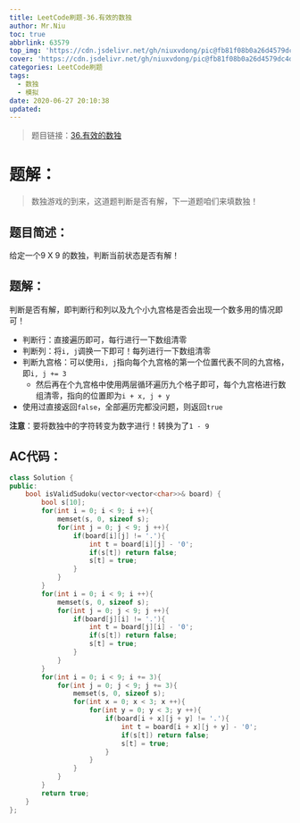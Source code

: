 ```yaml
---
title: LeetCode刷题-36.有效的数独
author: Mr.Niu
toc: true
abbrlink: 63579
top_img: 'https://cdn.jsdelivr.net/gh/niuxvdong/pic@fb81f08b0a26d4579dc4dcc5c36c7d6244f040a5/2021/02/06/170e230f16ed55ce6d4fbee77063566f.png'
cover: 'https://cdn.jsdelivr.net/gh/niuxvdong/pic@fb81f08b0a26d4579dc4dcc5c36c7d6244f040a5/2021/02/06/170e230f16ed55ce6d4fbee77063566f.png'
categories: LeetCode刷题
tags:
  - 数独
  - 模拟
date: 2020-06-27 20:10:38
updated:
---
```


















> 题目链接：[36.有效的数独](https://leetcode-cn.com/problems/valid-sudoku/)



# 题解：



> 数独游戏的到来，这道题判断是否有解，下一道题咱们来填数独！



## 题目简述：

给定一个9 X 9 的数独，判断当前状态是否有解！

## 题解：

判断是否有解，即判断行和列以及九个小九宫格是否会出现一个数多用的情况即可！

- 判断行：直接遍历即可，每行进行一下数组清零
- 判断列：将`i, j`调换一下即可！每列进行一下数组清零
- 判断九宫格：可以使用`i, j`指向每个九宫格的第一个位置代表不同的九宫格，即`i, j += 3`
  - 然后再在个九宫格中使用两层循环遍历九个格子即可，每个九宫格进行数组清零，指向的位置即为`i + x, j + y`
- 使用过直接返回`false`，全部遍历完都没问题，则返回`true`



**注意**：要将数独中的字符转变为数字进行！转换为了`1 - 9`

## AC代码：



```c++
class Solution {
public:
    bool isValidSudoku(vector<vector<char>>& board) {
        bool s[10];
        for(int i = 0; i < 9; i ++){
            memset(s, 0, sizeof s);
            for(int j = 0; j < 9; j ++){
                if(board[i][j] != '.'){
                    int t = board[i][j] - '0';
                    if(s[t]) return false;
                    s[t] = true;
                }
            }
        }
        for(int i = 0; i < 9; i ++){
            memset(s, 0, sizeof s);
            for(int j = 0; j < 9; j ++){
                if(board[j][i] != '.'){
                    int t = board[j][i] - '0';
                    if(s[t]) return false;
                    s[t] = true;
                }
            }
        }
        for(int i = 0; i < 9; i += 3){
            for(int j = 0; j < 9; j += 3){
                memset(s, 0, sizeof s);
                for(int x = 0; x < 3; x ++){
                    for(int y = 0; y < 3; y ++){
                        if(board[i + x][j + y] != '.'){
                            int t = board[i + x][j + y] - '0';
                            if(s[t]) return false;
                            s[t] = true;
                        }
                    }
                }
            }
        }
        return true;
    }
};
```



